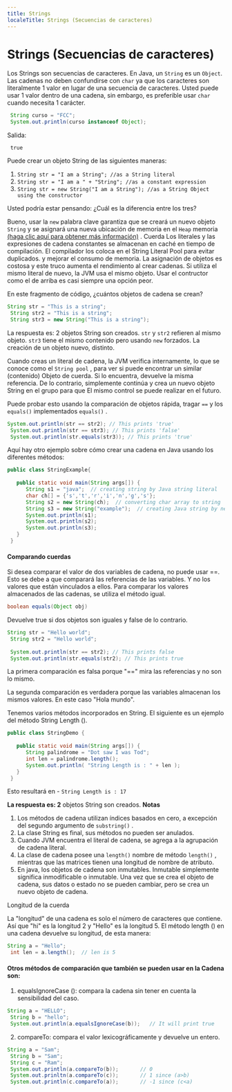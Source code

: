 ```yaml
---
title: Strings
localeTitle: Strings (Secuencias de caracteres)
---
```

# Strings (Secuencias de caracteres)

Los Strings son secuencias de caracteres. En Java, un `String` es un `Object`. Las cadenas no deben confundirse con `char` ya que los caracteres son literalmente 1 valor en lugar de una secuencia de caracteres. Usted puede usar 1 valor dentro de una cadena, sin embargo, es preferible usar `char` cuando necesita 1 carácter.

```java
 String curso = "FCC"; 
 System.out.println(curso instanceof Object); 
```

Salida:
```
 true 
```

Puede crear un objeto String de las siguientes maneras:

1.  `String str = "I am a String"; //as a String literal`
2.  `String str = "I am a " + "String"; //as a constant expression`
3.  `String str = new String("I am a String"); //as a String Object using the constructor`

Usted podría estar pensando: ¿Cuál es la diferencia entre los tres?

Bueno, usar la `new` palabra clave garantiza que se creará un nuevo objeto `String` y se asignará una nueva ubicación de memoria en el `Heap` memoria [(haga clic aquí para obtener más información)](https://docs.oracle.com/cd/E13150_01/jrockit_jvm/jrockit/geninfo/diagnos/garbage_collect.html) . Cuerda Los literales y las expresiones de cadena constantes se almacenan en caché en tiempo de compilación. El compilador los coloca en el String Literal Pool para evitar duplicados. y mejorar el consumo de memoria. La asignación de objetos es costosa y este truco aumenta el rendimiento al crear cadenas. Si utiliza el mismo literal de nuevo, la JVM usa el mismo objeto. Usar el contructor como el de arriba es casi siempre una opción peor.

En este fragmento de código, ¿cuántos objetos de cadena se crean?

```java
String str = "This is a string"; 
 String str2 = "This is a string"; 
 String str3 = new String("This is a string"); 
```

La respuesta es: 2 objetos String son creados. `str` y `str2` refieren al mismo objeto. `str3` tiene el mismo contenido pero usando `new` forzados. La creación de un objeto nuevo, distinto.

Cuando creas un literal de cadena, la JVM verifica internamente, lo que se conoce como el `String pool` , para ver si puede encontrar un similar (contenido) Objeto de cuerda. Si lo encuentra, devuelve la misma referencia. De lo contrario, simplemente continúa y crea un nuevo objeto String en el grupo para que El mismo control se puede realizar en el futuro.

Puede probar esto usando la comparación de objetos rápida, tragar `==` y los `equals()` implementados `equals()` .

```java
System.out.println(str == str2); // This prints 'true' 
 System.out.println(str == str3); // This prints 'false' 
 System.out.println(str.equals(str3)); // This prints 'true' 
```

Aquí hay otro ejemplo sobre cómo crear una cadena en Java usando los diferentes métodos:

```java
public class StringExample{ 
 
   public static void main(String args[]) { 
      String s1 = "java";  // creating string by Java string literal 
      char ch[] = {'s','t','r','i','n','g','s'}; 
      String s2 = new String(ch);  // converting char array to string 
      String s3 = new String("example");  // creating Java string by new keyword 
      System.out.println(s1); 
      System.out.println(s2); 
      System.out.println(s3); 
   } 
 } 
```

#### Comparando cuerdas

Si desea comparar el valor de dos variables de cadena, no puede usar ==. Esto se debe a que comparará las referencias de las variables. Y no los valores que están vinculados a ellos. Para comparar los valores almacenados de las cadenas, se utiliza el método igual.

```java
boolean equals(Object obj) 
```

Devuelve true si dos objetos son iguales y false de lo contrario.

```java
String str = "Hello world"; 
 String str2 = "Hello world"; 
 
 System.out.println(str == str2); // This prints false 
 System.out.println(str.equals(str2); // This prints true 
```

La primera comparación es falsa porque "==" mira las referencias y no son lo mismo.

La segunda comparación es verdadera porque las variables almacenan los mismos valores. En este caso "Hola mundo".

Tenemos varios métodos incorporados en String. El siguiente es un ejemplo del método String Length ().

```java
public class StringDemo { 
 
   public static void main(String args[]) { 
      String palindrome = "Dot saw I was Tod"; 
      int len = palindrome.length(); 
      System.out.println( "String Length is : " + len ); 
   } 
 } 
```

Esto resultará en - `String Length is : 17`

**La respuesta es: 2** objetos String son creados. **Notas**

1.  Los métodos de cadena utilizan índices basados ​​en cero, a excepción del segundo argumento de `substring()` .
2.  La clase String es final, sus métodos no pueden ser anulados.
3.  Cuando JVM encuentra el literal de cadena, se agrega a la agrupación de cadena literal.
4.  La clase de cadena posee una `length()` nombre de método `length()` , mientras que las matrices tienen una longitud de nombre de atributo.
5.  En java, los objetos de cadena son inmutables. Inmutable simplemente significa inmodificable o inmutable. Una vez que se crea el objeto de cadena, sus datos o estado no se pueden cambiar, pero se crea un nuevo objeto de cadena.

Longitud de la cuerda

La "longitud" de una cadena es solo el número de caracteres que contiene. Así que "hi" es la longitud 2 y "Hello" es la longitud 5. El método length () en una cadena devuelve su longitud, de esta manera:

```java
String a = "Hello"; 
 int len = a.length();  // len is 5 
```

#### Otros métodos de comparación que también se pueden usar en la Cadena son:

1.  equalsIgnoreCase (): compara la cadena sin tener en cuenta la sensibilidad del caso.

```java
String a = "HELLO"; 
 String b = "hello"; 
 System.out.println(a.equalsIgnoreCase(b));   // It will print true 
```

2.  compareTo: compara el valor lexicográficamente y devuelve un entero.

```java
String a = "Sam"; 
 String b = "Sam"; 
 String c = "Ram"; 
 System.out.println(a.compareTo(b));       // 0 
 System.out.prinltn(a.compareTo(c));       // 1 since (a>b) 
 System.out.println(c.compareTo(a));       // -1 since (c<a) 

```
<!--stackedit_data:
eyJoaXN0b3J5IjpbLTUyMDc4MzA4OSwxOTM2NzUxODEwXX0=
-->
